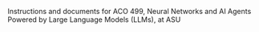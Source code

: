 Instructions and documents for ACO 499,  Neural Networks and AI Agents Powered by Large Language Models (LLMs),  at ASU  

